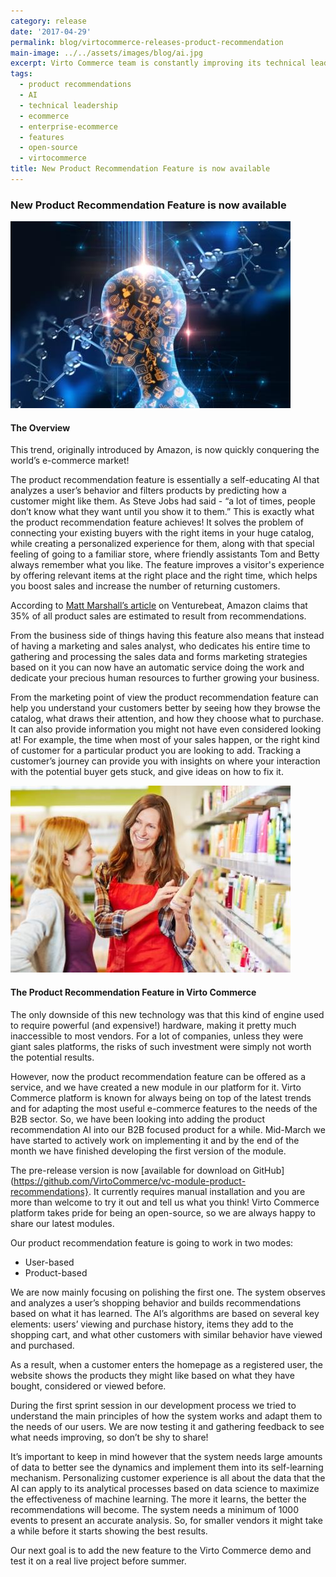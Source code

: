 ```yaml
---
category: release
date: '2017-04-29'
permalink: blog/virtocommerce-releases-product-recommendation
main-image: ../../assets/images/blog/ai.jpg
excerpt: Virto Commerce team is constantly improving its technical leadership. Our Solutions Architect has just visited the DevOps conference and shared his thoughts on what he has seen.
tags:
  - product recommendations
  - AI
  - technical leadership
  - ecommerce
  - enterprise-ecommerce
  - features
  - open-source
  - virtocommerce
title: New Product Recommendation Feature is now available 
---
```

### New Product Recommendation Feature is now available 
<img src='../../assets/images/blog/ai.jpg'>

#### The Overview

This trend, originally introduced by Amazon, is now quickly conquering the world’s e-commerce market!

The product recommendation feature is essentially a self-educating AI that analyzes a user’s behavior and filters products by predicting how a customer might like them. As Steve Jobs had said - “a lot of times, people don’t know what they want until you show it to them.” This is exactly what the product recommendation feature achieves! It solves the problem of connecting your existing buyers with the right items in your huge catalog, while creating a personalized experience for them, along with that special feeling of going to a familiar store, where friendly assistants Tom and Betty always remember what you like. The feature improves a visitor's experience by offering relevant items at the right place and the right time, which helps you boost sales and increase the number of returning customers.

According to [Matt Marshall’s article](https://venturebeat.com/2006/12/10/aggregate-knowledge-raises-5m-from-kleiner-on-a-roll/) on Venturebeat, Amazon claims that 35% of all product sales are estimated to result from recommendations. 

From the business side of things having this feature also means that instead of having a marketing and sales analyst, who dedicates his entire time to gathering and processing the sales data and forms marketing strategies based on it you can now have an automatic service doing the work and dedicate your precious human resources to further growing your business. 

From the marketing point of view the product recommendation feature can help you understand your customers better by seeing how they browse the catalog, what draws their attention, and how they choose what to purchase. It can also provide information you might not have even considered looking at! For example, the time when most of your sales happen, or the right kind of customer for a particular product you are looking to add. Tracking a customer’s journey can provide you with insights on where your interaction with the potential buyer gets stuck, and give ideas on how to fix it.

<img src='../../assets/images/blog/recc.jpg'>

#### The Product Recommendation Feature in Virto Commerce

The only downside of this new technology was that this kind of engine used to require powerful (and expensive!) hardware, making it pretty much inaccessible to most vendors. For a lot of companies, unless they were giant sales platforms, the risks of such investment were simply not worth the potential results.

However, now the product recommendation feature can be offered as a service, and we have created a new module in our platform for it. 
Virto Commerce platform is known for always being on top of the latest trends and for adapting the most useful e-commerce features to the needs of the B2B sector. So, we have been looking into adding the product recommendation AI into our B2B focused product for a while. Mid-March we have started to actively work on implementing it and by the end of the month we have finished developing the first version of the module. 

The pre-release version is now [available for download on GitHub](https://github.com/VirtoCommerce/vc-module-product-recommendations}. It currently requires manual installation and you are more than welcome to try it out and tell us what you think! Virto Commerce platform takes pride for being an open-source, so we are always happy to share our latest modules.

Our product recommendation feature is going to work in two modes:

* User-based
* Product-based

We are now mainly focusing on polishing the first one. The system observes and analyzes a user’s shopping behavior and builds recommendations based on what it has learned. The AI’s algorithms are based on several key elements: users’ viewing and purchase history, items they add to the shopping cart, and what other customers with similar behavior have viewed and purchased. 

As a result, when a customer enters the homepage as a registered user, the website shows the products they might like based on what they have bought, considered or viewed before.

During the first sprint session in our development process we tried to understand the main principles of how the system works and adapt them to the needs of our users. We are now testing it and gathering feedback to see what needs improving, so don’t be shy to share! 

It’s important to keep in mind however that the system needs large amounts of data to better see the dynamics and implement them into its self-learning mechanism. Personalizing customer experience is all about the data that the AI can apply to its analytical processes based on data science to maximize the effectiveness of machine learning. The more it learns, the better the recommendations will become.   The system needs a minimum of 1000 events to present an accurate analysis. So, for smaller vendors it might take a while before it starts showing the best results. 

Our next goal is to add the new feature to the Virto Commerce demo and test it on a real live project before summer. 

